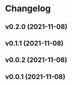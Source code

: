 # Changelog

<!--next-version-placeholder-->

## v0.2.0 (2021-11-08)


## v0.1.1 (2021-11-08)


## v0.0.2 (2021-11-08)


## v0.0.1 (2021-11-08)

